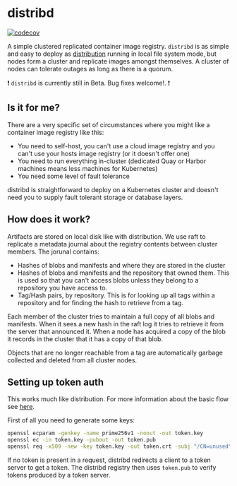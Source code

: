 # distribd

[![codecov](https://codecov.io/gh/distribd/distribd/branch/main/graph/badge.svg?token=8AIAEN68AO)](https://codecov.io/gh/distribd/distribd)

A simple clustered replicated container image registry. `distribd` is as simple and easy to deploy as [distribution](https://github.com/docker/distribution/) running in local file system mode, but nodes form a cluster and replicate images amongst themselves. A cluster of nodes can tolerate outages as long as there is a quorum.

:exclamation: `distribd` is currently still in Beta. Bug fixes welcome!. :exclamation:

## Is it for me?

There are a very specific set of circumstances where you might like a container image registry like this:

* You need to self-host, you can't use a cloud image registry and you can't use your hosts image registry (or it doesn't offer one)
* You need to run everything in-cluster (dedicated Quay or Harbor machines means less machines for Kubernetes)
* You need some level of fault tolerance

distribd is straightforward to deploy on a Kubernetes cluster and doesn't need you to supply fault tolerant storage or database layers.

## How does it work?

Artifacts are stored on local disk like with distribution. We use raft to replicate a metadata journal about the registry contents between cluster members. The jorunal contains:

* Hashes of blobs and manifests and where they are stored in the cluster
* Hashes of blobs and manifests and the repository that owned them. This is used so that you can't access blobs unless they belong to a repository you have access to.
* Tag/Hash pairs, by repository. This is for looking up all tags within a repository and for finding the hash to retrieve from a tag.

Each member of the cluster tries to maintain a full copy of all blobs and manifests. When it sees a new hash in the raft log it tries to retrieve it from the server that announced it. When a node has acquired a copy of the blob it records in the cluster that it has a copy of that blob.

Objects that are no longer reachable from a tag are automatically garbage collected and deleted from all cluster nodes.

## Setting up token auth

This works much like distribution. For more information about the basic flow see [here](https://docs.docker.com/registry/spec/auth/token/).

First of all you need to generate some keys:

```bash
openssl ecparam -genkey -name prime256v1 -noout -out token.key
openssl ec -in token.key -pubout -out token.pub
openssl req -x509 -new -key token.key -out token.crt -subj "/CN=unused"
```

If no token is present in a request, distribd redirects a client to a token server to get a token. The distribd registry then uses `token.pub` to verify tokens produced by a token server.
